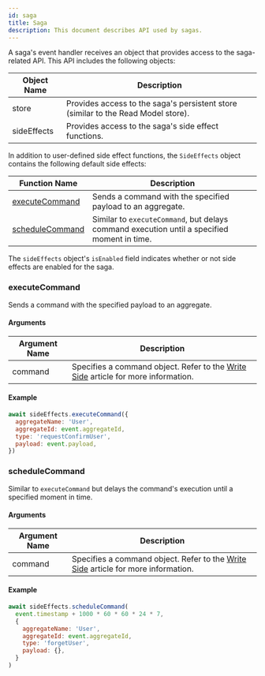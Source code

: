 ```yaml
---
id: saga
title: Saga
description: This document describes API used by sagas.
---
```


A saga's event handler receives an object that provides access to the saga-related API. This API includes the following objects:

| Object Name | Description                                                                       |
| ----------- | --------------------------------------------------------------------------------- |
| store       | Provides access to the saga's persistent store (similar to the Read Model store). |
| sideEffects | Provides access to the saga's side effect functions.                              |

In addition to user-defined side effect functions, the `SideEffects` object contains the following default side effects:

| Function Name                       | Description                                                                                 |
| ----------------------------------- | ------------------------------------------------------------------------------------------- |
| [executeCommand](#executecommand)   | Sends a command with the specified payload to an aggregate.                                 |
| [scheduleCommand](#schedulecommand) | Similar to `executeCommand`, but delays command execution until a specified moment in time. |

The `sideEffects` object's `isEnabled` field indicates whether or not side effects are enabled for the saga.

### executeCommand

Sends a command with the specified payload to an aggregate.

#### Arguments

| Argument Name | Description                                                                                                             |
| ------------- | ----------------------------------------------------------------------------------------------------------------------- |
| command       | Specifies a command object. Refer to the [Write Side](../write-side.md#sending-a-command) article for more information. |

#### Example

<!-- prettier-ignore-start -->

[mdis]:# (../../tests/saga-sample/saga.js#execute)
```js
await sideEffects.executeCommand({
  aggregateName: 'User',
  aggregateId: event.aggregateId,
  type: 'requestConfirmUser',
  payload: event.payload,
})
```

<!-- prettier-ignore-end -->

### scheduleCommand

Similar to `executeCommand` but delays the command's execution until a specified moment in time.

#### Arguments

| Argument Name | Description                                                                                                             |
| ------------- | ----------------------------------------------------------------------------------------------------------------------- |
| command       | Specifies a command object. Refer to the [Write Side](../write-side.md#sending-a-command) article for more information. |

#### Example

<!-- prettier-ignore-start -->

[mdis]:# (../../tests/saga-sample/saga.js#schedule)
```js
await sideEffects.scheduleCommand(
  event.timestamp + 1000 * 60 * 60 * 24 * 7,
  {
    aggregateName: 'User',
    aggregateId: event.aggregateId,
    type: 'forgetUser',
    payload: {},
  }
)
```

<!-- prettier-ignore-end -->
